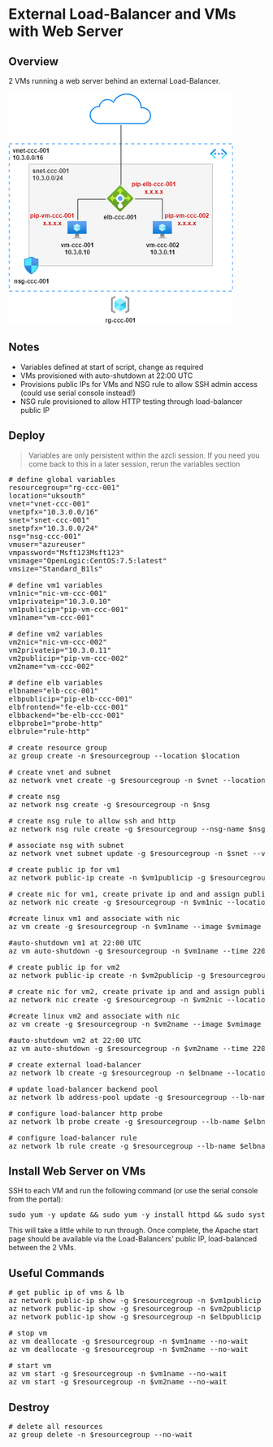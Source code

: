# External Load-Balancer and VMs with Web Server

## Overview

2 VMs running a web server behind an external Load-Balancer.

![](external-lb-and-vms.png)

## Notes

* Variables defined at start of script, change as required
* VMs provisioned with auto-shutdown at 22:00 UTC
* Provisions public IPs for VMs and NSG rule to allow SSH admin access (could use serial console instead!)
* NSG rule provisioned to allow HTTP testing through load-balancer public IP

## Deploy
> Variables are only persistent within the azcli session. If you need you come back to this in a later session, rerun the variables section

<pre lang="...">
# define global variables
resourcegroup="rg-ccc-001"
location="uksouth"
vnet="vnet-ccc-001"
vnetpfx="10.3.0.0/16"
snet="snet-ccc-001"
snetpfx="10.3.0.0/24"
nsg="nsg-ccc-001"
vmuser="azureuser"
vmpassword="Msft123Msft123"
vmimage="OpenLogic:CentOS:7.5:latest"
vmsize="Standard_B1ls"

# define vm1 variables
vm1nic="nic-vm-ccc-001"
vm1privateip="10.3.0.10"
vm1publicip="pip-vm-ccc-001"
vm1name="vm-ccc-001"

# define vm2 variables
vm2nic="nic-vm-ccc-002"
vm2privateip="10.3.0.11"
vm2publicip="pip-vm-ccc-002"
vm2name="vm-ccc-002"

# define elb variables
elbname="elb-ccc-001"
elbpublicip="pip-elb-ccc-001"
elbfrontend="fe-elb-ccc-001"
elbbackend="be-elb-ccc-001"
elbprobe1="probe-http"
elbrule="rule-http"

# create resource group
az group create -n $resourcegroup --location $location

# create vnet and subnet
az network vnet create -g $resourcegroup -n $vnet --location $location --address-prefixes $vnetpfx --subnet-name $snet --subnet-prefix $snetpfx

# create nsg
az network nsg create -g $resourcegroup -n $nsg

# create nsg rule to allow ssh and http
az network nsg rule create -g $resourcegroup --nsg-name $nsg -n AllowSSH-HTTP --priority 1000 --source-address-prefixes '*' --source-port-ranges '*' --destination-address-prefixes $snetpfx --destination-port-ranges 22 80 --access Allow --protocol Tcp --description "Allow SSH and HTTP"

# associate nsg with subnet
az network vnet subnet update -g $resourcegroup -n $snet --vnet-name $vnet --network-security-group $nsg

# create public ip for vm1
az network public-ip create -n $vm1publicip -g $resourcegroup --location $location --sku standard

# create nic for vm1, create private ip and and assign public ip
az network nic create -g $resourcegroup -n $vm1nic --location $location --subnet $snet --private-ip-address $vm1privateip --vnet-name $vnet --public-ip-address $vm1publicip

#create linux vm1 and associate with nic
az vm create -g $resourcegroup -n $vm1name --image $vmimage --size $vmsize --admin-username $vmuser --admin-password $vmpassword --nics $vm1nic

#auto-shutdown vm1 at 22:00 UTC
az vm auto-shutdown -g $resourcegroup -n $vm1name --time 2200

# create public ip for vm2
az network public-ip create -n $vm2publicip -g $resourcegroup --location $location --sku standard

# create nic for vm2, create private ip and and assign public ip
az network nic create -g $resourcegroup -n $vm2nic --location $location --subnet $snet --private-ip-address $vm2privateip --vnet-name $vnet --public-ip-address $vm2publicip

#create linux vm2 and associate with nic
az vm create -g $resourcegroup -n $vm2name --image $vmimage --size $vmsize --admin-username $vmuser --admin-password $vmpassword --nics $vm2nic

#auto-shutdown vm2 at 22:00 UTC
az vm auto-shutdown -g $resourcegroup -n $vm2name --time 2200
  
# create external load-balancer
az network lb create -g $resourcegroup -n $elbname --location $location --sku standard --frontend-ip-name $elbfrontend --public-ip-address $elbpublicip --backend-pool-name $elbbackend

# update load-balancer backend pool
az network lb address-pool update -g $resourcegroup --lb-name $elbname -n $elbbackend --vnet $vnet --backend-addresses "[{name:addr1,ip-address:$vm1privateip},{name:addr2,ip-address:$vm2privateip,subnet:$snet}]"

# configure load-balancer http probe
az network lb probe create -g $resourcegroup --lb-name $elbname -n $elbprobe1 --protocol http --port 80 --path /

# configure load-balancer rule
az network lb rule create -g $resourcegroup --lb-name $elbname -n $elbrule --protocol Tcp --frontend-ip $elbfrontend --frontend-port 80 --backend-pool-name $elbbackend --backend-port 80
</pre>

## Install Web Server on VMs
SSH to each VM and run the following command (or use the serial console from the portal):

<pre lang="...">
sudo yum -y update && sudo yum -y install httpd && sudo systemctl start httpd
</pre>

This will take a little while to run through. Once complete, the Apache start page should be available via the Load-Balancers' public IP, load-balanced between the 2 VMs.

## Useful Commands

<pre lang="...">
# get public ip of vms & lb
az network public-ip show -g $resourcegroup -n $vm1publicip --query "{address: ipAddress}"
az network public-ip show -g $resourcegroup -n $vm2publicip --query "{address: ipAddress}"
az network public-ip show -g $resourcegroup -n $elbpublicip --query "{address: ipAddress}"
  
# stop vm
az vm deallocate -g $resourcegroup -n $vm1name --no-wait
az vm deallocate -g $resourcegroup -n $vm2name --no-wait

# start vm
az vm start -g $resourcegroup -n $vm1name --no-wait
az vm start -g $resourcegroup -n $vm2name --no-wait
</pre>

## Destroy

<pre lang="...">
# delete all resources
az group delete -n $resourcegroup --no-wait
</pre>


